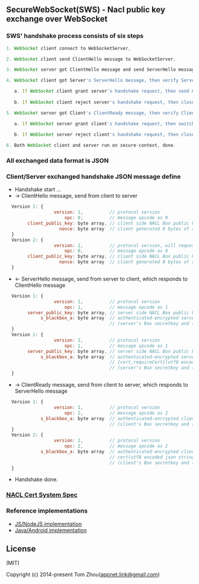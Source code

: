 ## SecureWebSocket(SWS) - Nacl public key exchange over WebSocket

### SWS' handshake process consists of six steps
```js
1. WebSocket client connect to WebSocketServer,

2. WebSocket client send ClientHello message to WebSocketServer,

3. WebSocket server got ClientHello message and send ServerHello message back,

4. WebSocket client got Server's ServerHello message, then verify ServerHello message, then decide to continue or reject handshake process,

   a. If WebSocket client grant server's handshake request, then send ClientReady message to Server, then switch to secure-context,  
   
   b. If WebSocket client reject server's handshake request, then close WebSocket client,

5. WebSocket server got Client's ClientReady message, then verify ClientReady message, then decide to continue or reject handshake process,

   a. If WebSocket server grant client's handshake request, then switch to secure-context,  
   
   b. If WebSocket server reject client's handshake request, then close WebSocket client,

6. Both WebSocket client and server run on secure-context, done.
```

### All exchanged data format is JSON

### Client/Server exchanged handshake JSON message define

* Handshake start ...
* -> ClientHello message, send from client to server
```js
  Version 1: {  
                  version: 1,          // protocol version  
                      opc: 0,          // message opcode as 0    
        client_public_key: byte array, // client side NACL Box public key  
                    nonce: byte array  // client generated 8 bytes of random number  
  }    
  Version 2: {  
                  version: 2,          // protocol version, will request server's public key NACL cert  
                      opc: 0,          // message opcode as 0    
        client_public_key: byte array, // client side NACL Box public key  
                    nonce: byte array  // client generated 8 bytes of random number  
  }
  ```
* <- ServerHello message, send from server to client, which responds to ClientHello message
```js
  Version 1: {  
                  version: 1,          // protocol version  
                      opc: 1,          // message opcode as 1    
        server_public_key: byte array, // server side NACL Box public key  
             s_blackbox_a: byte array  // authenticated-encrypted server-sent's ( nonce(8bytes) + sharekey ) using  
                                       // (server's Box secretkey and (client-sent's Box publickey and nonce(8bytes)))  
  }    
  Version 2: {  
                  version: 2,          // protocol version  
                      opc: 1,          // message opcode as 1    
        server_public_key: byte array, // server side NACL Box public key  
             s_blackbox_a: byte array  // authenticated-encrypted server-sent's ( nonce(8bytes) + sharekey +  
                                       // {cert,requireCert}(utf8 encoded json string) ) using  
                                       // (server's Box secretkey and (client-sent's Box publickey and nonce(8bytes)))  
  }
  ```
* -> ClientReady message, send from client to server, which responds to ServerHello message
```js
  Version 1: {  
                  version: 1,          // protocol version  
                      opc: 2,          // message opcode as 2    
             s_blackbox_a: byte array  // authenticated-encrypted client-sent's ( nonce(8bytes) + sharekey ) using  
                                       // (client's Box secretkey and (server-sent's Box publickey and nonce(8bytes)))  
  }    
  Version 2: {  
                  version: 2,          // protocol version  
                      opc: 2,          // message opcode as 2    
             s_blackbox_a: byte array  // authenticated-encrypted client-sent's ( nonce(8bytes) + sharekey +  
                                       // cert(utf8 encoded json string) ) using  
                                       // (client's Box secretkey and (server-sent's Box publickey and nonce(8bytes)))  
  }
  ```
* Handshake done.  

### [NACL Cert System Spec](https://github.com/InstantWebP2P/nacl-cert)

### Reference implementations

* [JS/NodeJS implementation](https://github.com/InstantWebP2P/sws)
* [Java/Android implementation](https://github.com/InstantWebP2P/node-android/blob/master/app/src/main/java/com/iwebpp/wspp/SecureWebSocket.java)

## License
(MIT)

Copyright (c) 2014-present Tom Zhou(appnet.link@gmail.com)

